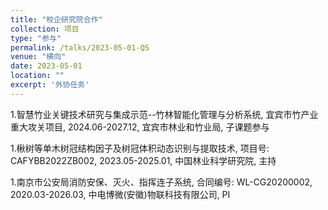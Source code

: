 ```yaml
---
title: "校企研究院合作"
collection: 项目
type: "参与"
permalink: /talks/2023-05-01-QS
venue: "横向"
date: 2023-05-01
location: ""
excerpt: '外协任务'
---
```


1.智慧竹业关键技术研究与集成示范--竹林智能化管理与分析系统, 宜宾市竹产业重大攻关项目, 2024.06-2027.12, 宜宾市林业和竹业局, 子课题参与

1.楸树等单木树冠结构因子及树冠体积动态识别与提取技术, 项目号: CAFYBB2022ZB002, 2023.05-2025.01, 中国林业科学研究院, 主持

1.南京市公安局消防安保、灭火、指挥连子系统, 合同编号: WL-CG20200002, 2020.03-2026.03, 中电博微(安徽)物联科技有限公司, PI
